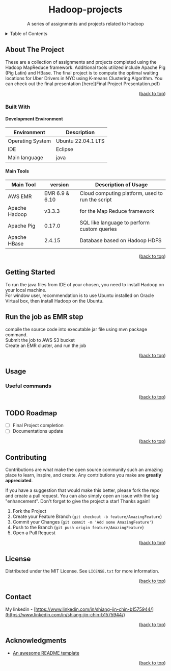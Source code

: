 
<a name="readme-top"></a>

<!-- PROJECT SHIELDS -->
<!--
*** markdown "reference style" links 
*** https://www.markdownguide.org/basic-syntax/#reference-style-links
-->

<!-- PROJECT LOGO -->
<br />
<div align="center">
  <!--<a href="">
    <img src="images/logo.png" alt="Logo" width="80" height="80">
  </a>-->

  <h1 align="center">Hadoop-projects</h1>

  <p align="center">
    A series of assignments and projects related to Hadoop
    <br />
    <!--a href="https://github.com/sjchin88/SociusApp-frontend/tree/develop/docs"><strong>Explore the docs »</strong></a>
    <br />
    <a href="https://github.com/sjchin88/SociusApp-backend"><strong>Checkout the back-end »</strong></a>
    <br />-->
    <!--<a href=>View Demo</a>
    ·
    <a href=>Report Bug</a>
    ·
    <a href=>Request Feature</a>-->
  </p>
</div>



<!-- TABLE OF CONTENTS -->
<details>
  <summary>Table of Contents</summary>
  <ol>
    <li>
      <a href="#about-the-project">About The Project</a>
      <ul>
        <li><a href="#built-with">Built With</a></li>
      </ul>
    </li>
    <li>
      <a href="#getting-started">Getting Started</a>
      <ul>
        <li><a href="#prerequisites">Prerequisites</a></li>
        <li><a href="#installation">Installation</a></li>
      </ul>
    </li>
    <li><a href="#usage">Usage</a></li>
    <li><a href="#roadmap">Roadmap</a></li>
    <li><a href="#contributing">Contributing</a></li>
    <li><a href="#license">License</a></li>
    <li><a href="#contact">Contact</a></li>
    <li><a href="#acknowledgments">Acknowledgments</a></li>
  </ol>
</details>



<!-- ABOUT THE PROJECT -->
## About The Project

<!--[![Product Name Screen Shot][product-screenshot]](https://example.com)-->

These are a collection of assignments and projects completed using the Hadoop MapReduce framework. 
Additional tools utilized include Apache Pig (Pig Latin) and HBase. 
The final project is to compute the optimal waiting locations for Uber Drivers in NYC using K-means Clustering Algorithm. 
You can check out the final presentation [here](Final Project Presentation.pdf)

<p align="right">(<a href="#readme-top">back to top</a>)</p>



### Built With

#### Development Environment
| Environment      | Description |
| ----------- | ----------- |
| Operating System      | Ubuntu 22.04.1 LTS      |
| IDE                | Eclipse |
|Main language     | java |

#### Main Tools 
| Main Tool   | version   | Description of Usage |
| ----------- | ----------- |----------- |
| AWS EMR | EMR 6.9 & 6.10 | Cloud computing platform, used to run the script |
| Apache Hadoop | v3.3.3 | for the Map Reduce framework |
| Apache Pig | 0.17.0 | SQL like language to perform custom queries |
| Apache HBase | 2.4.15 | Database based on Hadoop HDFS |

<p align="right">(<a href="#readme-top">back to top</a>)</p>

<!-- GETTING STARTED -->
## Getting Started

To run the java files from IDE of your chosen, you need to install Hadoop on your local machine.  
For window user, recommendation is to use Ubuntu installed on Oracle Virtual box, then install Hadoop on the Ubuntu. 

## Run the job as EMR step
compile the source code into executable jar file using mvn package command.  
Submit the job to AWS S3 bucket  
Create an EMR cluster, and run the job
<p align="right">(<a href="#readme-top">back to top</a>)</p>



<!-- USAGE EXAMPLES -->
## Usage

### Useful commands

<p align="right">(<a href="#readme-top">back to top</a>)</p>



<!-- ROADMAP -->
## TODO Roadmap
- [ ] Final Project completion 
- [ ] Documentations update

<p align="right">(<a href="#readme-top">back to top</a>)</p>



<!-- CONTRIBUTING -->
## Contributing

Contributions are what make the open source community such an amazing place to learn, inspire, and create. Any contributions you make are **greatly appreciated**.

If you have a suggestion that would make this better, please fork the repo and create a pull request. You can also simply open an issue with the tag "enhancement".
Don't forget to give the project a star! Thanks again!

1. Fork the Project
2. Create your Feature Branch (`git checkout -b feature/AmazingFeature`)
3. Commit your Changes (`git commit -m 'Add some AmazingFeature'`)
4. Push to the Branch (`git push origin feature/AmazingFeature`)
5. Open a Pull Request

<p align="right">(<a href="#readme-top">back to top</a>)</p>



<!-- LICENSE -->
## License

Distributed under the MIT License. See `LICENSE.txt` for more information.

<p align="right">(<a href="#readme-top">back to top</a>)</p>



<!-- CONTACT -->
## Contact

My linkedin - [https://www.linkedin.com/in/shiang-jin-chin-b1575944/](https://www.linkedin.com/in/shiang-jin-chin-b1575944/)


<p align="right">(<a href="#readme-top">back to top</a>)</p>



<!-- ACKNOWLEDGMENTS -->
## Acknowledgments

* [An awesome README template](https://github.com/othneildrew/Best-README-Template)

<p align="right">(<a href="#readme-top">back to top</a>)</p>

